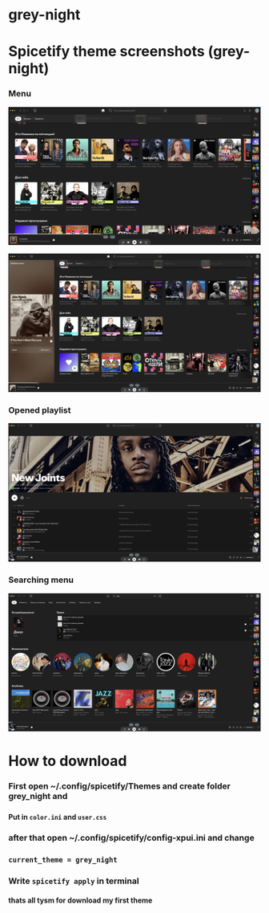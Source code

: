 # grey-night

# Spicetify theme screenshots (grey-night)

### Menu
![Preview](theme1.png)

![Preview](theme4.png)

### Opened playlist 

![Preview](theme2.png)

### Searching menu

![Preview](theme3.png)


# How to download


### First open ~/.config/spicetify/Themes and create folder grey_night and 
### 
#### **Put in** `color.ini` **and** `user.css`
### after that open ~/.config/spicetify/**config-xpui.ini** and change 
### `current_theme = grey_night` 
### **Write** `spicetify apply` in terminal

#### thats all tysm for download my first theme
